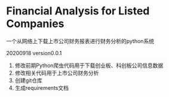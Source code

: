 # Financial Analysis for Listed Companies
一个从网络上下载上市公司财务报表进行财务分析的python系统


20200918 version0.0.1
1. 修改前期Python爬虫代码用于下载创业板、科创板公司信息数据
2. 修改相关代码用于上市公司财务分析
3. 创建git仓库
4. 生成requirements文档